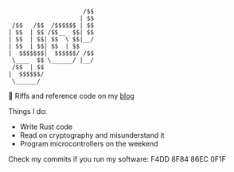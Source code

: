 ```
                     /$$
                    | $$
 /$$   /$$  /$$$$$$ | $$
| $$  | $$ /$$__  $$| $$
| $$  | $$| $$  \ $$|__/
| $$  | $$| $$  | $$    
|  $$$$$$$|  $$$$$$/ /$$
 \____  $$ \______/ |__/
 /$$  | $$              
|  $$$$$$/              
 \______/
```

🦀 Riffs and reference code on my [blog](https://robnetzke.com)

Things I do:
- Write Rust code
- Read on cryptography and misunderstand it
- Program microcontrollers on the weekend

Check my commits if you run my software: F4DD 8F84 86EC 0F1F

